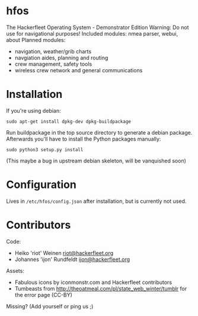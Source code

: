 hfos
====
The Hackerfleet Operating System - Demonstrator Edition
Warning: Do not use for navigational purposes!
Included modules: nmea parser, webui, about
Planned modules:
* navigation, weather/grib charts
* navgiation aides, planning and routing
* crew management, safety tools
* wireless crew network and general communications

Installation
============
If you're using debian:

`sudo apt-get install dpkg-dev
dpkg-buildpackage`

Run buildpackage in the top source directory to generate a debian package.
Afterwards you'll have to install the Python packages manually:

`sudo python3 setup.py install`

(This maybe a bug in upstream debian skeleton, will be vanquished soon)


Configuration
=============
Lives in `/etc/hfos/config.json` after installation, but is currently not used.

Contributors
============
Code:
* Heiko 'riot' Weinen <riot@hackerfleet.org>
* Johannes 'ijon' Rundfeldt <ijon@hackerfleet.org>

Assets:
* Fabulous icons by iconmonstr.com and Hackerfleet contributors
* Tumbeasts from http://theoatmeal.com/pl/state_web_winter/tumblr for the error page (CC-BY)

Missing? (Add yourself or ping us ;)

